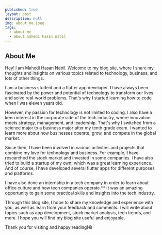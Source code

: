 ```yaml
---
published: true
layout: post
description: null
img: about_me.jpeg
tags:
  - about me
  - about mahedi hasan nabil
---
```

## About Me
Hey! I am Mahedi Hasan Nabil. Welcome to my blog site, where I share my thoughts and insights on various topics related to technology, business, and lots of other things.

I am a business student and a flutter app developer. I have always been fascinated by the power and potential of technology to transform our lives and solve real-world problems. That's why I started learning how to code when I was eleven years old.

However, my passion for technology is not limited to coding. I also have a keen interest in the corporate side of the tech industry, where innovation meets strategy, management, and leadership. That's why I switched from a science major to a business major after my tenth grade exam. I wanted to learn more about how businesses operate, grow, and compete in the global market.

Since then, I have been involved in various activities and projects that combine my love for technology and business. For example, I have researched the stock market and invested in some companies. I have also tried to build a startup of my own, which was a great learning experience. And of course, I have developed several flutter apps for different purposes and platforms.

I have also done an internship in a tech company in order to learn about office culture and how tech companies operate.** It was an amazing opportunity to gain some practical skills and insights into the tech industry.

Through this blog site, I hope to share my knowledge and experience with you, as well as learn from your feedback and comments. I will write about topics such as app development, stock market analysis, tech trends, and more. I hope you will find my blog site useful and enjoyable.

Thank you for visiting and happy reading!😄
